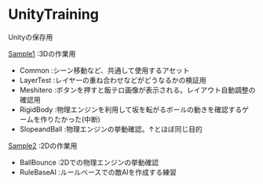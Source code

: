 # UnityTraining
Unityの保存用

[Sample1](Sample1) :3Dの作業用  
  - Common :シーン移動など、共通して使用するアセット
  - LayerTest :レイヤーの重ね合わせなどがどうなるかの検証用
  - Meshitero :ボタンを押すと飯テロ画像が表示される。レイアウト自動調整の確認用
  - RigidBody :物理エンジンを利用して坂を転がるボールの動きを確認するゲームを作りたかった(中断)
  - SlopeandBall :物理エンジンの挙動確認。↑とほぼ同じ目的

[Sample2](Sample2) :2Dの作業用
  - BallBounce :2Dでの物理エンジンの挙動確認
  - RuleBaseAI :ルールベースでの敵AIを作成する練習 
